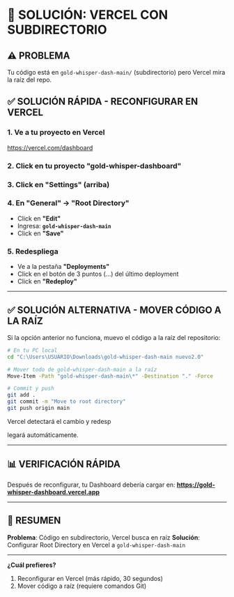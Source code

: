 # 🔧 SOLUCIÓN: VERCEL CON SUBDIRECTORIO

## ⚠️ PROBLEMA
Tu código está en `gold-whisper-dash-main/` (subdirectorio) pero Vercel mira la raíz del repo.

## ✅ SOLUCIÓN RÁPIDA - RECONFIGURAR EN VERCEL

### 1. Ve a tu proyecto en Vercel
https://vercel.com/dashboard

### 2. Click en tu proyecto "gold-whisper-dashboard"

### 3. Click en "Settings" (arriba)

### 4. En "General" → "Root Directory"
- Click en **"Edit"**
- Ingresa: **`gold-whisper-dash-main`**
- Click en **"Save"**

### 5. Redespliega
- Ve a la pestaña **"Deployments"**
- Click en el botón de 3 puntos (...) del último deployment
- Click en **"Redeploy"**

---

## ✅ SOLUCIÓN ALTERNATIVA - MOVER CÓDIGO A LA RAÍZ

Si la opción anterior no funciona, muevo el código a la raíz del repositorio:

```bash
# En tu PC local
cd "C:\Users\USUARIO\Downloads\gold-whisper-dash-main nuevo2.0"

# Mover todo de gold-whisper-dash-main a la raíz
Move-Item -Path "gold-whisper-dash-main\*" -Destination "." -Force

# Commit y push
git add .
git commit -m "Move to root directory"
git push origin main
```

Vercel detectará el cambio y redesp

legará automáticamente.

---

## 📊 VERIFICACIÓN RÁPIDA

Después de reconfigurar, tu Dashboard debería cargar en:
**https://gold-whisper-dashboard.vercel.app**

---

## 🎯 RESUMEN

**Problema**: Código en subdirectorio, Vercel busca en raíz
**Solución**: Configurar Root Directory en Vercel a `gold-whisper-dash-main`

---

**¿Cuál prefieres?**
1. Reconfigurar en Vercel (más rápido, 30 segundos)
2. Mover código a raíz (requiere comandos Git)
